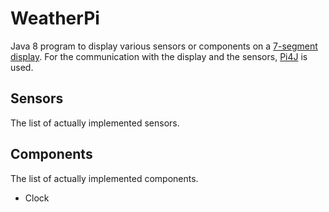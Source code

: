# WeatherPi

Java 8 program to display various sensors or components on a [7-segment display](https://learn.adafruit.com/adafruit-led-backpack/1-2-inch-7-segment-backpack). For the communication with the display and the sensors, [Pi4J](http://pi4j.com/) is used.

## Sensors
The list of actually implemented sensors.


## Components
The list of actually implemented components.

*   Clock
